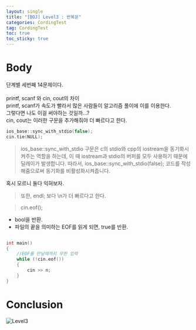 ```yaml
---
layout: single
title: "[BOJ] Level3 : 반복문"
categories: CordingTest
tag: CordingTest
toc: true
toc_sticky: true
---
```


# Body
단계별 세번째 14문제이다. <br><br>
printf, scanf 와 cin, cout의 차이 <br>
printf, scanf가 속도가 빨라서 많은 사람들이 알고리즘 풀이에 이를 이용한다. <br>
그렇다면 나도 이걸 써야하는 것일까...? <br>
cin, cout는 이러한 구문을 추가해줘야 더 빠르다고 한다. <br>

```c++ 
ios_base::sync_with_stdio(false);
cin.tie(NULL);
```

> ios_base::sync_with_stdio 구문은 c의 stdio와 cpp의 iostream을 동기화시켜주는 역할을 
> 하는데, 이 때 iostream과 stdio의 버퍼를 모두 사용하기 때문에 딜레이가 발생합니다.
> 따라서, ios_base::sync_with_stdio(false); 
> 코드를 작성해줌으로써 동기화를 비활성화시켜줍니다. 

혹시 모르니 둘다 익혀보자.

> 또한, endl; 보다 \n가 더 빠르다고 한다.


> cin.eof();
- bool을 반환.
- 파일의 끝을 의미하는 EOF를 읽게 되면, true를 반환.

```c++

int main() 
{
    //EOF를 만날때까지 무한 입력
    while (!cin.eof()) 
    {    
        cin >> n;
    }
}
```

# Conclusion
![Level3](https://user-images.githubusercontent.com/97664446/168414153-6ed377e5-801d-47b6-894d-4990d3378f53.PNG)